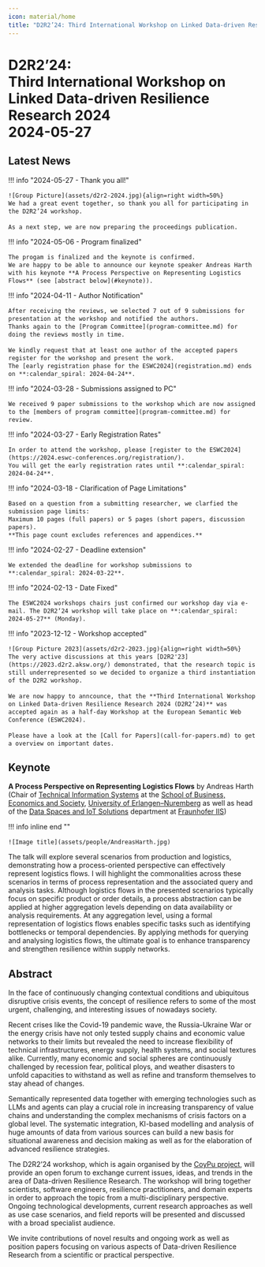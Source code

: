 ```yaml
---
icon: material/home
title: "D2R2’24: Third International Workshop on Linked Data-driven Resilience Research 2024 (2024-05-27)"
---
```

# D2R2’24:</br>Third International Workshop on</br>Linked Data-driven Resilience Research 2024</br>2024-05-27

## Latest News

!!! info "2024-05-27 - Thank you all!"

    ![Group Picture](assets/d2r2-2024.jpg){align=right width=50%}
    We had a great event together, so thank you all for participating in the D2R2’24 workshop.

    As a next step, we are now preparing the proceedings publication.

!!! info "2024-05-06 - Program finalized"

    The progam is finalized and the keynote is confirmed.
    We are happy to be able to announce our keynote speaker Andreas Harth with his keynote **A Process Perspective on Representing Logistics Flows** (see [abstract below](#keynote)).

!!! info "2024-04-11 - Author Notification"

    After receiving the reviews, we selected 7 out of 9 submissions for presentation at the workshop and notified the authors.
    Thanks again to the [Program Committee](program-committee.md) for doing the reviews mostly in time.

    We kindly request that at least one author of the accepted papers register for the workshop and present the work.
    The [early registration phase for the ESWC2024](registration.md) ends on **:calendar_spiral: 2024-04-24**.

!!! info "2024-03-28 - Submissions assigned to PC"

    We received 9 paper submissions to the workshop which are now assigned to the [members of program committee](program-committee.md) for review.

!!! info "2024-03-27 - Early Registration Rates"

    In order to attend the workshop, please [register to the ESWC2024](https://2024.eswc-conferences.org/registration/).
    You will get the early registration rates until **:calendar_spiral: 2024-04-24**.

!!! info "2024-03-18 - Clarification of Page Limitations"

    Based on a question from a submitting researcher, we clarfied the submission page limits:
    Maximum 10 pages (full papers) or 5 pages (short papers, discussion papers).
    **This page count excludes references and appendices.**

!!! info "2024-02-27 - Deadline extension"

    We extended the deadline for workshop submissions to **:calendar_spiral: 2024-03-22**.

!!! info "2024-02-13 - Date Fixed"

    The ESWC2024 workshops chairs just confirmed our workshop day via e-mail. The D2R2‘24 workshop will take place on **:calendar_spiral: 2024-05-27** (Monday).

!!! info "2023-12-12 - Workshop accepted"

    ![Group Picture 2023](assets/d2r2-2023.jpg){align=right width=50%}
    The very active discussions at this years [D2R2'23](https://2023.d2r2.aksw.org/) demonstrated, that the research topic is still underrepresented so we decided to organize a third instantiation of the D2R2 workshop.

    We are now happy to anncounce, that the **Third International Workshop on Linked Data-driven Resilience Research 2024 (D2R2’24)** was accepted again as a half-day Workshop at the European Semantic Web Conference (ESWC2024).

    Please have a look at the [Call for Papers](call-for-papers.md) to get a overview on important dates.

## Keynote

**A Process Perspective on Representing Logistics Flows** by Andreas Harth (Chair of [Technical Information Systems](https://www.ti.rw.fau.de/) at the [School of Business, Economics and Society](https://www.wiso.rw.fau.eu/), [University of Erlangen–Nuremberg](https://www.fau.eu/) as well as head of the [Data Spaces and IoT Solutions](https://www.scs.fraunhofer.de/de/ueber-uns/organisation/data-spaces-and-iot-solutions.html) department at [Fraunhofer IIS](https://www.iis.fraunhofer.de/en.html))

!!! info inline end ""

    ![Image title](assets/people/AndreasHarth.jpg)

The talk will explore several scenarios from production and logistics, demonstrating how a process-oriented
perspective can effectively represent logistics flows.
I will highlight the commonalities across these scenarios in terms of process representation and the associated query and analysis tasks.
Although logistics flows in the presented scenarios typically focus on specific product or order details, a process abstraction can be applied at higher aggregation levels depending on data availability or analysis requirements.
At any aggregation level, using a formal representation of logistics flows enables specific tasks such as identifying bottlenecks or temporal dependencies.
By applying methods for querying and analysing logistics flows, the ultimate goal is to enhance transparency and strengthen resilience within supply networks.


## Abstract

In the face of continuously changing contextual conditions and ubiquitous disruptive crisis events, the concept of resilience refers to some of the most urgent, challenging, and interesting issues of nowadays society. 

Recent crises like the Covid-19 pandemic wave, the Russia-Ukraine War or the energy crisis have not only tested supply chains and economic value networks to their limits but revealed the need to increase flexibility of technical infrastructures, energy supply, health systems, and social textures alike. Currently, many economic and social spheres are continuously challenged by recession fear, political ploys, and weather disasters to unfold capacities to withstand as well as refine and transform themselves to stay ahead of changes.

Semantically represented data together with emerging technologies such as LLMs and agents can play a crucial role in increasing transparency of value chains and understanding the complex mechanisms of crisis factors on a global level. The systematic integration, KI-based modelling and analysis of huge amounts of data from various sources can build a new basis for situational awareness and decision making as well as for the elaboration of advanced resilience strategies.

The D2R2’24 workshop, which is again organised by the [CoyPu project](https://coypu.org/), will provide an open forum to exchange current issues, ideas, and trends in the area of Data-driven Resilience Research. The workshop will bring together scientists, software engineers, resilience practitioners, and domain experts in order to approach the topic from a multi-disciplinary perspective. Ongoing technological developments, current research approaches as well as use case scenarios, and field reports will be presented and discussed with a broad specialist audience. 

We invite contributions of novel results and ongoing work as well as position papers focusing on various aspects of Data-driven Resilience Research from a scientific or practical perspective.

